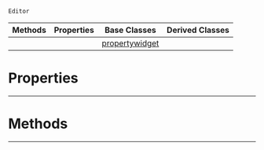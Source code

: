  `Editor`

|Methods|Properties|Base Classes|Derived Classes|
|---|---|---|---|
| | |[propertywidget](https://plasmaengine.github.io/PlasmaDocs/Plasma1/C++/code_reference/class_reference/propertywidget.markdown)| |


 #  Properties


---  
 #  Methods


---  
 

 
